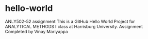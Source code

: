 # hello-world
ANLY502-52 assignment
This is a GitHub Hello World Project for ANALYTICAL METHODS I class at Harrisburg University. Assignment Completed by Vinay Mariyappa
